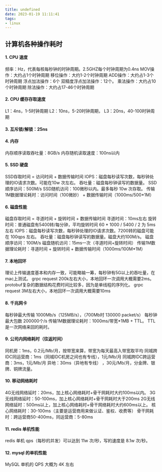 ```yaml
---
title: undefined
date: 2023-01-19 11:11:41
tags:
- linux
---
```


## 计算机各种操作耗时

#### 1. CPU 速度

频率：Hz，代表每核每秒钟的时钟周期。2.5GHZ每个时钟周期为0.4ns
MOV操作：大约占1个时钟周期
移位操作：大约1-2个时钟周期
ADD操作：大约占1-3个时钟周期
浮点加法操作：6个
双精度浮点加法操作：12个。
乘法操作：大约占10个时钟周期
除法操作：大约占17-46个时钟周期

#### 2. CPU 缓存存取速度

L1：4ns，1-5时钟周期
L2：10ns，5-20时钟周期，
L3：20ns，40-100时钟周期

#### 3. 互斥锁/解锁：25ns

#### 4. 内存

内存顺序读取吞吐量：8GB/s
内存随机读取速度：100ns以内

#### 5. SSD 硬盘

SSD存取时间 = 访问时间 + 数据传输时间
IOPS：磁盘每秒读写次数，每秒钟处理的IO请求次数。可能在10w 次左右。
吞吐量：磁盘每秒钟读写的数据量。
SSD顺序访问：500M/s
SSD随机访问：100微秒以内。最多每秒 10w 次存取。
传输1M数据理论耗时：访问时间（100微妙） + 数据传输时间（1000ms/500*1M）

#### 6. 磁盘性能

磁盘存取时间 = 寻道时间 + 旋转时间 + 数据传输时间
寻道时间：10ms左右
旋转时间：普通磁盘有5400转/每分钟，平均旋转时间 60 * 1000 / 5400 / 2 为 5ms 左右
IOPS：磁盘每秒读写次数，每秒钟处理的IO请求次数。7200转的磁盘可能在 100qps 左右。
吞吐量：磁盘每秒钟读写的数据量。磁盘大约100M/s。
磁盘顺序访问：100M/s
磁盘随机访问：15ms一次（寻道时间+旋转时间）
传输1M数据理论耗时：寻道时间 + 旋转时间 + 数据传输时间（1000ms/100M*1M）

#### 7. 本地回环

理论上传输速度基本和内存一致，可能略输一筹，每秒钟有5G以上的吞吐量，在mac上测试。
grpc request 200k左右大小，本地回环一次调用大概需要2ms。 protobuf复杂的数据结构花费时间比较多，因为是单线程的序列化。
grpc request 3M左右大小，本地回环一次调用大概需要10ms

#### 8. 千兆网卡

每秒钟最大传输 1000Mb/s（125MB/s），（700Mb时 130000 packet/s）
每秒钟最大包数 200000个/s
传输1M数据理论耗时：1000ms/带宽*1MB + TTL。 TTL是一次网络来回的耗时。

#### 9. 公司内网络耗时（往返时间）

同机房：1ms，0.2元/Mb/月，按带宽来算，带宽为每天最高入带宽取平均
同城跨IDC同运营商：1ms（同城IDC机房之间也有专线），1元/Mb/月
同城跨IDC跨运营商：3ms，1元/Mb/月
异地：30ms（异地有专线） ，30元/Mb/月，分金牌、银牌、铜牌流量。

#### 10. 移动网络耗时

4G无线网络延时：20ms，加上核心网络耗时+骨干网耗时大约100ms以内。
3G无线网络延时：50-100ms，加上核心网络耗时+骨干网耗时大于200ms
2G无线网络延时：500ms以上，加上核心网络耗时+骨干网络耗时大约600ms以上。
核心网络耗时：30-100ms（主要是运营商用来做认证、鉴权、收费等）
骨干网耗时：跨运营商50-400ms，同运营商：5-80ms

#### 11. redis 单机性能

redis 单机 qps（每秒的并发）可以达到 11w 次/秒，写的速度是 8.1w 次/秒。

#### 12. mysql 的单机性能

MySQL 单机的 QPS 大概为 4K 左右









